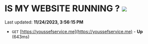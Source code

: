 # IS MY WEBSITE RUNNING ? [![](https://img.shields.io/static/v1?label=Sponsor&message=%E2%9D%A4&logo=GitHub&color=%23fe8e86)](https://github.com/sponsors/<username>)

Last updated: **11/24/2023, 3:56:15 PM**

- `GET` [https://youssefservice.me](https://youssefservice.me) - **Up** (643ms)
